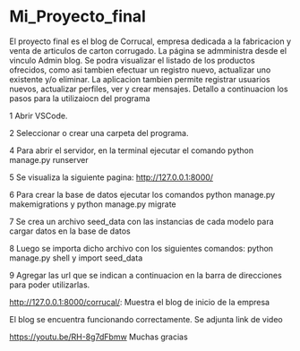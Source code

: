 # Mi_Proyecto_final

El proyecto final es el blog de Corrucal, empresa dedicada a la fabricacion y venta de articulos de carton corrugado. La página se admministra desde el vinculo Admin blog. Se podra visualizar el listado de los productos ofrecidos, como asi tambien efectuar un registro nuevo, actualizar uno existente y/o eliminar. La aplicacion tambien permite registrar usuarios nuevos, actualizar perfiles, ver y crear mensajes. Detallo a continuacion los pasos para la utilizaiocn del programa


1 Abrir VSCode.

2 Seleccionar o crear una carpeta del programa.

4 Para abrir el servidor, en la terminal ejecutar el comando python manage.py runserver 

5 Se visualiza la siguiente pagina: http://127.0.0.1:8000/

6 Para crear la base de datos ejecutar los comandos python manage.py makemigrations y python manage.py migrate

7 Se crea un archivo seed_data con las instancias de cada modelo para cargar datos en la base de datos

8 Luego se importa dicho archivo con los siguientes comandos: python manage.py shell y import seed_data

9 Agregar las url que se indican a continuacion en la barra de direcciones para poder utilizarlas. 




http://127.0.0.1:8000/corrucal/: Muestra el blog de inicio de la empresa



El blog se encuentra funcionando correctamente. Se adjunta link de video


https://youtu.be/RH-8g7dFbmw
Muchas gracias




